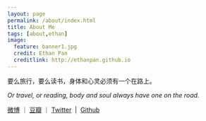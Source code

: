 ```yaml
---
layout: page
permalink: /about/index.html
title: About Me
tags: [about,ethan]
image:
  feature: banner1.jpg
  credit: Ethan Pan
  creditlink: http://ethanpan.github.io
---
```

 


要么旅行，要么读书，身体和心灵必须有一个在路上。

*Or travel, or reading, body and soul always have one on the road.*

[微博](http://www.weibo.com/surep) ｜ [豆瓣](http://www.douban.com/people/3559336/)</a> ｜ [Twitter](https://twitter.com/Ethan_SURE)  |  [Github](https://github.com/EthanPan)

